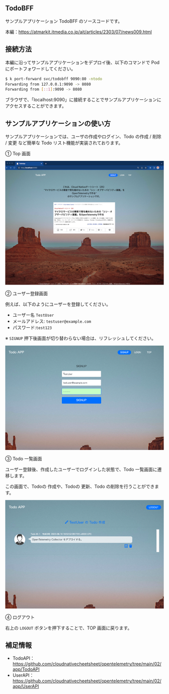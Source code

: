 ## TodoBFF
サンプルアプリケーション TodoBFF のソースコードです。

本編：https://atmarkit.itmedia.co.jp/ait/articles/2303/07/news009.html

## 接続方法
本編に沿ってサンプルアプリケーションをデプロイ後、以下のコマンドで Pod にポートフォワードしてください。
```sh
$ k port-forward svc/todobff 9090:80 -ntodo
Forwarding from 127.0.0.1:9090 -> 8080
Forwarding from [::1]:9090 -> 8080
```
ブラウザで、「localhost:9090」に接続することでサンプルアプリケーションにアクセスすることができます。

## サンプルアプリケーションの使い方
サンプルアプリケーションでは、ユーザの作成やログイン、Todo の作成 / 削除 / 変更 など簡単な Todo リスト機能が実装されております。

① Top 画面

<center><img src="app/views/image/readme/top.png" width="512px"></center>

② ユーザー登録画面

例えば、以下のようにユーザーを登録してください。
- ユーザー名 ```TestUser```
- メールアドレス: ```testuser@example.com```
- パスワード:```test123``` 

※ ```SIGNUP``` 押下後画面が切り替わらない場合は、リフレッシュしてください。
<center><img src="app/views/image/readme/createUser.png" width="512px"></center>

③ Todo 一覧画面

ユーザー登録後、作成したユーザーでログインした状態で、Todo 一覧画面に遷移します。

この画面で、Todoの 作成や、Todoの 更新、Todo の削除を行うことができます。

<center><img src="app/views/image/readme/todo.png" width="512px"></center>

④ ログアウト

右上の ```LOGOUT``` ボタンを押下することで、TOP 画面に戻ります。

## 補足情報
- TodoAPI：https://github.com/cloudnativecheetsheet/opentelemetry/tree/main/02/app/TodoAPI
- UserAPI：https://github.com/cloudnativecheetsheet/opentelemetry/tree/main/02/app/UserAPI